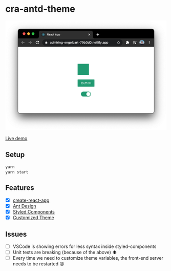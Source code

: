 # cra-antd-theme

<a href="https://admiring-engelbart-79b0d0.netlify.app" target="_blank">![live example](docs/readme.png)</a>

[Live demo](https://admiring-engelbart-79b0d0.netlify.app/)

## Setup
```
yarn
yarn start
```

## Features
- [x] [create-react-app](https://create-react-app.dev/)
- [x] [Ant Design](http://ant.design/)
- [x] [Styled Components](https://styled-components.com/)
- [x] [Customized Theme](https://ant.design/docs/react/customize-theme)

## Issues
- [ ] VSCode is showing errors for less syntax inside styled-components
- [ ] Unit tests are breaking (because of the above) ⬆️
- [ ] Every time we need to customize theme variables, the front-end server needs to be restarted 😞